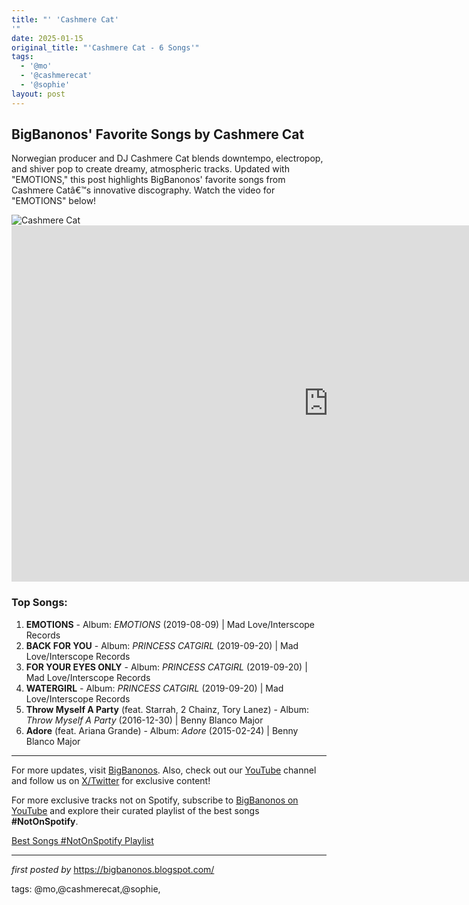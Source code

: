 ```yaml
---
title: "' 'Cashmere Cat'
'"
date: 2025-01-15
original_title: "'Cashmere Cat - 6 Songs'"
tags:
  - '@mo'
  - '@cashmerecat'
  - '@sophie'
layout: post
---
```

<h2 >BigBanonos' Favorite Songs by Cashmere Cat</h2> <!-- Introductory Text -->
<p >Norwegian producer and DJ Cashmere Cat blends downtempo, electropop, and shiver pop to create dreamy, atmospheric tracks. Updated with "EMOTIONS," this post highlights BigBanonos' favorite songs from Cashmere Catâ€™s innovative discography. Watch the video for "EMOTIONS" below!</p> <!-- Featured Image -->
<div > <img src="https://upload.wikimedia.org/wikipedia/commons/0/09/Cashmere_Cat.jpg" alt="Cashmere Cat">
</div> <!-- YouTube Video Embed -->
<div > <iframe width="1013" height="570" src="https://www.youtube.com/embed/tM3-FaiSAYI" title="Cashmere Cat - EMOTIONS (Official Music Video)" frameborder="0" allow="accelerometer; autoplay; clipboard-write; encrypted-media; gyroscope; picture-in-picture; web-share" referrerpolicy="strict-origin-when-cross-origin" allowfullscreen></iframe>
</div> <!-- Song List -->
<h3 >Top Songs:</h3>
<ol > <li><strong>EMOTIONS</strong> - Album: <em>EMOTIONS</em> (2019-08-09) | Mad Love/Interscope Records</li> <li><strong>BACK FOR YOU</strong> - Album: <em>PRINCESS CATGIRL</em> (2019-09-20) | Mad Love/Interscope Records</li> <li><strong>FOR YOUR EYES ONLY</strong> - Album: <em>PRINCESS CATGIRL</em> (2019-09-20) | Mad Love/Interscope Records</li> <li><strong>WATERGIRL</strong> - Album: <em>PRINCESS CATGIRL</em> (2019-09-20) | Mad Love/Interscope Records</li> <li><strong>Throw Myself A Party</strong> (feat. Starrah, 2 Chainz, Tory Lanez) - Album: <em>Throw Myself A Party</em> (2016-12-30) | Benny Blanco Major</li> <li><strong>Adore</strong> (feat. Ariana Grande) - Album: <em>Adore</em> (2015-02-24) | Benny Blanco Major</li>
</ol> <!-- Footer Links -->
<hr />
<p >For more updates, visit <a href="https://bigbanonos.blogspot.com/" target="_blank">BigBanonos</a>. Also, check out our <a href="https://www.youtube.com/@BigBanonos" target="_blank">YouTube</a> channel and follow us on <a href="https://x.com/bigbanonos" target="_blank">X/Twitter</a> for exclusive content!</p>


<!--Subscribe and Playlist Links-->
<div>
    <p>For more exclusive tracks not on Spotify, subscribe to <a href="https://www.youtube.com/@BigBanonos" target="_blank">BigBanonos on YouTube</a> and explore their curated playlist of the best songs <strong>#NotOnSpotify</strong>.</p>
    <p><a href="https://www.youtube.com/playlist?list=PLtuNtuTatqI0kFahUCbtbfenC_ET5O_tr" target="_blank">Best Songs #NotOnSpotify Playlist<br /></a></p></div>

<hr />

<p><em>first posted by</em> <a href="https://bigbanonos.blogspot.com/" rel="noopener" target="_new">https://bigbanonos.blogspot.com/</a></p>

<p>tags: @mo,@cashmerecat,@sophie,</p>
